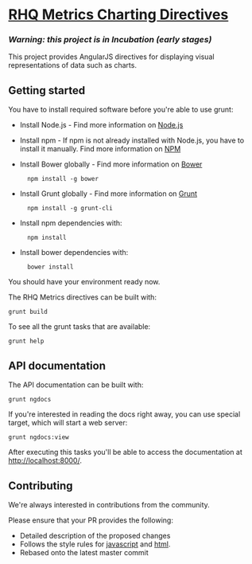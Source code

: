 # [RHQ Metrics Charting Directives](https://github.com/rhq-project/rhq-metrics)
### _Warning: this project is in Incubation (early stages)_

This project provides AngularJS directives for displaying visual representations of data such as charts.


## Getting started

You have to install required software before you're able to use grunt:

* Install Node.js - Find more information on [Node.js](http://nodejs.org/)
* Install npm - If npm is not already installed with Node.js, you have to install it manually. Find more information on [NPM](https://www.npmjs.org/)
* Install Bower globally - Find more information on [Bower](http://bower.io/)

        npm install -g bower
* Install Grunt globally - Find more information on [Grunt](http://gruntjs.com/)

        npm install -g grunt-cli
* Install npm dependencies with:

        npm install
* Install bower dependencies with:

        bower install

You should have your environment ready now.

The RHQ Metrics directives can be built with:
```shell
grunt build
```

To see all the grunt tasks that are available:
```shell
grunt help
```

## API documentation

The API documentation can be built with:
```shell
grunt ngdocs
```

If you're interested in reading the docs right away, you can use special target, which will start a web server:
```shell
grunt ngdocs:view
```

After executing this tasks you'll be able to access the documentation at [http://localhost:8000/](http://localhost:8000/).

## Contributing

We're always interested in contributions from the community.

Please ensure that your PR provides the following:

* Detailed description of the proposed changes
* Follows the style rules for [javascript](.jshintrc) and [html](.htmlhintrc).
* Rebased onto the latest master commit
